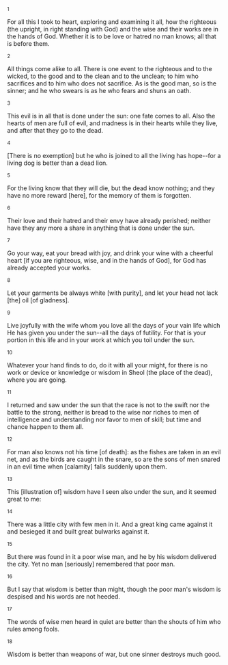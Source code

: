 <sup>1</sup> 

For all this I took to heart, exploring and examining it all, how the righteous (the upright, in right standing with God) and the wise and their works are in the hands of God. Whether it is to be love or hatred no man knows; all that is before them. 

<sup>2</sup> 

All things come alike to all. There is one event to the righteous and to the wicked, to the good and to the clean and to the unclean; to him who sacrifices and to him who does not sacrifice. As is the good man, so is the sinner; and he who swears is as he who fears and shuns an oath. 

<sup>3</sup> 

This evil is in all that is done under the sun: one fate comes to all. Also the hearts of men are full of evil, and madness is in their hearts while they live, and after that they go to the dead. 

<sup>4</sup> 

[There is no exemption] but he who is joined to all the living has hope--for a living dog is better than a dead lion. 

<sup>5</sup> 

For the living know that they will die, but the dead know nothing; and they have no more reward [here], for the memory of them is forgotten. 

<sup>6</sup> 

Their love and their hatred and their envy have already perished; neither have they any more a share in anything that is done under the sun. 

<sup>7</sup> 

Go your way, eat your bread with joy, and drink your wine with a cheerful heart [if you are righteous, wise, and in the hands of God], for God has already accepted your works. 

<sup>8</sup> 

Let your garments be always white [with purity], and let your head not lack [the] oil [of gladness]. 

<sup>9</sup> 

Live joyfully with the wife whom you love all the days of your vain life which He has given you under the sun--all the days of futility. For that is your portion in this life and in your work at which you toil under the sun. 

<sup>10</sup> 

Whatever your hand finds to do, do it with all your might, for there is no work or device or knowledge or wisdom in Sheol (the place of the dead), where you are going. 

<sup>11</sup> 

I returned and saw under the sun that the race is not to the swift nor the battle to the strong, neither is bread to the wise nor riches to men of intelligence and understanding nor favor to men of skill; but time and chance happen to them all. 

<sup>12</sup> 

For man also knows not his time [of death]: as the fishes are taken in an evil net, and as the birds are caught in the snare, so are the sons of men snared in an evil time when [calamity] falls suddenly upon them. 

<sup>13</sup> 

This [illustration of] wisdom have I seen also under the sun, and it seemed great to me: 

<sup>14</sup> 

There was a little city with few men in it. And a great king came against it and besieged it and built great bulwarks against it. 

<sup>15</sup> 

But there was found in it a poor wise man, and he by his wisdom delivered the city. Yet no man [seriously] remembered that poor man. 

<sup>16</sup> 

But I say that wisdom is better than might, though the poor man's wisdom is despised and his words are not heeded. 

<sup>17</sup> 

The words of wise men heard in quiet are better than the shouts of him who rules among fools. 

<sup>18</sup> 

Wisdom is better than weapons of war, but one sinner destroys much good.